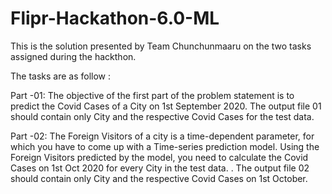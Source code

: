 # Flipr-Hackathon-6.0-ML
This is the solution presented by Team Chunchunmaaru on the two tasks assigned during the hackthon.

The  tasks are as follow :

Part -01:
The objective of the first part of the problem statement is to predict the Covid Cases of a
City on 1st September 2020. The output file 01 should contain only City and the respective
Covid Cases for the test data.

Part -02:
The Foreign Visitors of a city is a time-dependent parameter, for which you have to come up
with a Time-series prediction model. Using the Foreign Visitors predicted by the model, you
need to calculate the Covid Cases on 1st Oct 2020 for every City in the test data. . The
output file 02 should contain only City and the respective Covid Cases on 1st October.
